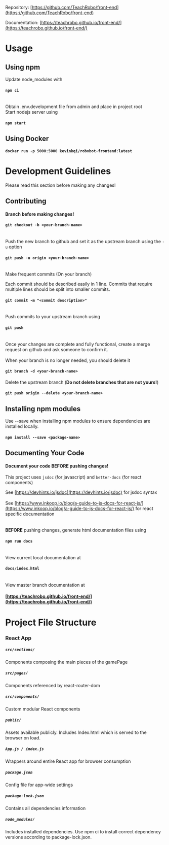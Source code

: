 Repository: [https://github.com/TeachRobo/front-end](https://github.com/TeachRobo/front-end)

Documentation: [https://teachrobo.github.io/front-end/](https://teachrobo.github.io/front-end/)

# Usage
## Using npm
Update node_modules with
#### `npm ci`
\
Obtain .env.development file from admin and place in project root
\
Start nodejs server using
#### `npm start`

## Using Docker
#### `docker run -p 5000:5000 kevinkqi/robobot-frontend:latest`


# Development Guidelines
Please read this section before making any changes!
## Contributing
#### Branch before making changes!
#### `git checkout -b <your-branch-name>`
\
Push the new branch to github and set it as the upstream branch using the `-u` option
#### `git push -u origin <your-branch-name>`
\
Make frequent commits (On your branch)

Each commit should be described easily in 1 line. Commits that require multiple lines should be split into smaller commits.
#### `git commit -m "<commit description>"`
\
Push commits to your upstream branch using
#### `git push`
\
Once your changes are complete and fully functional, create a merge request on github and ask someone to confirm it.
\
\
When your branch is no longer needed, you should delete it
#### `git branch -d <your-branch-name>`
Delete the upstream branch (<b>Do not delete branches that are not yours!</b>)
#### `git push origin --delete <your-branch-name>`
## Installing npm modules
Use --save when installing npm modules to ensure dependencies are installed locally.
#### `npm install --save <package-name>`

## Documenting Your Code
#### Document your code <b>BEFORE</b> pushing changes!

 This project uses `jsdoc` (for javascript) and `better-docs` (for react components)

See [https://devhints.io/jsdoc](https://devhints.io/jsdoc) for jsdoc syntax
\
\
See [https://www.inkoop.io/blog/a-guide-to-js-docs-for-react-js/](https://www.inkoop.io/blog/a-guide-to-js-docs-for-react-js/) for react specific documentation
\
\
\
<b>BEFORE</b> pushing changes, generate html documentation files using
#### `npm run docs`
\
View current local documentation at
#### `docs/index.html`
\
View master branch documentation at
#### [https://teachrobo.github.io/front-end/](https://teachrobo.github.io/front-end/)



# Project File Structure
### React App

##### `src/sections/`
Components composing the main pieces of the gamePage
##### `src/pages/`
Components referenced by react-router-dom
##### `src/components/`
Custom modular React components
##### `public/`
Assets available publicly. Includes Index.html which is served to the browser on load.
##### `App.js / index.js`
Wrappers around entire React app for browser consumption
##### `package.json`
Config file for app-wide settings
##### `package-lock.json`
Contains all dependencies information
##### `node_modules/`
Includes installed dependencies. Use npm ci to install correct dependency versions according to package-lock.json.
